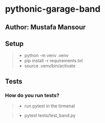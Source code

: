 
# pythonic-garage-band

## Author: Mustafa Mansour

## Setup

> - python -m venv .venv
> - pip install -r requirements.txt
> - source .venv/bin/activate
## Tests

### How do you run tests?

> - run pytest in the tirmenal

> - pytest tests/test_band.py